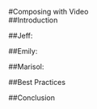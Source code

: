 #Composing with Video    
##Introduction
<!-- This section should be an overview of what the modality of video is and why the multimodal composer should be concerned with them. -->
##Jeff:
<!-- Jeff should revise his video rhetoric section into this area here -->
##Emily:
<!-- Emily should revise her video rhetoric section into this area here -->
##Marisol:
<!-- Marisol should revise her video rhetoric section into this area here -->
##Best Practices
<!--Add a section on best practices here. -->
##Conclusion
<!-- This section should be a paragraph or two discussing what the reader should take away after reading this chapter. -->